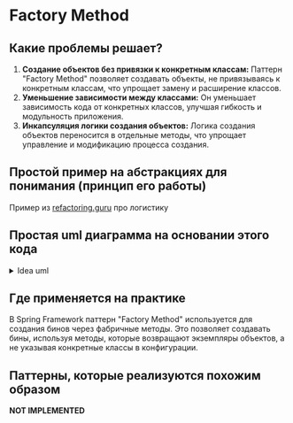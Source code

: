 # Factory Method

## Какие проблемы решает?

1. **Создание объектов без привязки к конкретным классам:** Паттерн "Factory Method" позволяет создавать объекты, 
не привязываясь к конкретным классам, что упрощает замену и расширение классов.
2. **Уменьшение зависимости между классами:** Он уменьшает зависимость кода от конкретных классов, улучшая гибкость и 
модульность приложения.
3. **Инкапсуляция логики создания объектов:** Логика создания объектов переносится в отдельные методы, что упрощает 
управление и модификацию процесса создания.

## Простой пример на абстракциях для понимания (принцип его работы)

Пример из [refactoring.guru](https://refactoring.guru/ru/design-patterns/factory-method) про логистику

## Простая uml диаграмма на основании этого кода

<details><summary>Idea uml</summary>

![FactoryMethod.png](FactoryMethod.png)

</details>

## Где применяется на практике

В Spring Framework паттерн "Factory Method" используется для создания бинов через фабричные методы. 
Это позволяет создавать бины, используя методы, которые возвращают экземпляры объектов, а не указывая конкретные 
классы в конфигурации.

## Паттерны, которые реализуются похожим образом

**NOT IMPLEMENTED**